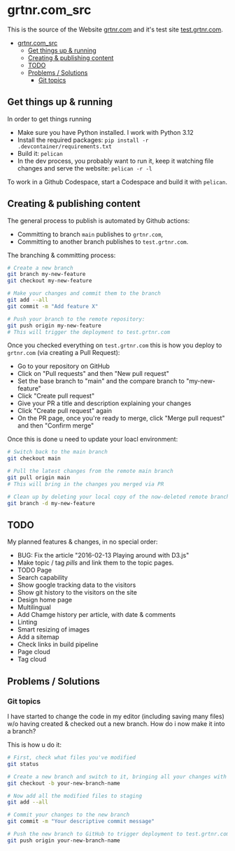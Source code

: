 # grtnr.com_src

This is the source of the Website [grtnr.com](https://grtnr.com) and it's test site [test.grtnr.com](https://test.grtnr.com).

- [grtnr.com\_src](#grtnrcom_src)
  - [Get things up \& running](#get-things-up--running)
  - [Creating \& publishing content](#creating--publishing-content)
  - [TODO](#todo)
  - [Problems / Solutions](#problems--solutions)
    - [Git topics](#git-topics)

## Get things up & running

In order to get things running

- Make sure you have Python installed. I work with Python 3.12
- Install the required packages: `pip install -r .devcontainer/requirements.txt`
- Build it: `pelican`
- In the dev process, you probably want to run it, keep it watching file changes and serve the website: `pelican -r -l`

To work in a Github Codespace, start a Codespace and build it with `pelican`.

## Creating & publishing content

The general process to publish is automated by Github actions:

- Committing to branch `main` publishes to `grtnr.com`,
- Committing to another branch publishes to `test.grtnr.com`.

The branching & committing process:

```bash
# Create a new branch
git branch my-new-feature
git checkout my-new-feature

# Make your changes and commit them to the branch
git add --all
git commit -m "Add feature X"

# Push your branch to the remote repository:
git push origin my-new-feature
# This will trigger the deployment to test.grtnr.com
```

Once you checked everything on `test.grtnr.com` this is how you deploy to `grtnr.com` (via creating a Pull Request):

- Go to your repository on GitHub
- Click on "Pull requests" and then "New pull request"
- Set the base branch to "main" and the compare branch to "my-new-feature"
- Click "Create pull request"
- Give your PR a title and description explaining your changes
- Click "Create pull request" again
- On the PR page, once you're ready to merge, click "Merge pull request" and then "Confirm merge"

Once this is done u need to update your loacl environment:

```bash
# Switch back to the main branch
git checkout main

# Pull the latest changes from the remote main branch
git pull origin main
# This will bring in the changes you merged via PR

# Clean up by deleting your local copy of the now-deleted remote branch
git branch -d my-new-feature
```

## TODO

My planned features & changes, in no special order:

- BUG: Fix the article "2016-02-13 Playing around with D3.js"
- Make topic / tag _pills_ and link them to the topic pages.
- TODO Page
- Search capability
- Show google tracking data to the visitors
- Show git history to the visitors on the site
- Design home page
- Multilingual
- Add Chamge history per article, with date & comments
- Linting
- Smart resizing of images
- Add a sitemap
- Check links in build pipeline
- Page cloud
- Tag cloud

## Problems / Solutions

### Git topics

I have started to change the code in my editor (including saving many files) w/o having created & checked out a new branch. How do i now make it into a branch?

This is how u do it:

```bash
# First, check what files you've modified
git status

# Create a new branch and switch to it, bringing all your changes with you
git checkout -b your-new-branch-name

# Now add all the modified files to staging
git add --all

# Commit your changes to the new branch
git commit -m "Your descriptive commit message"

# Push the new branch to GitHub to trigger deployment to test.grtnr.com
git push origin your-new-branch-name
```

